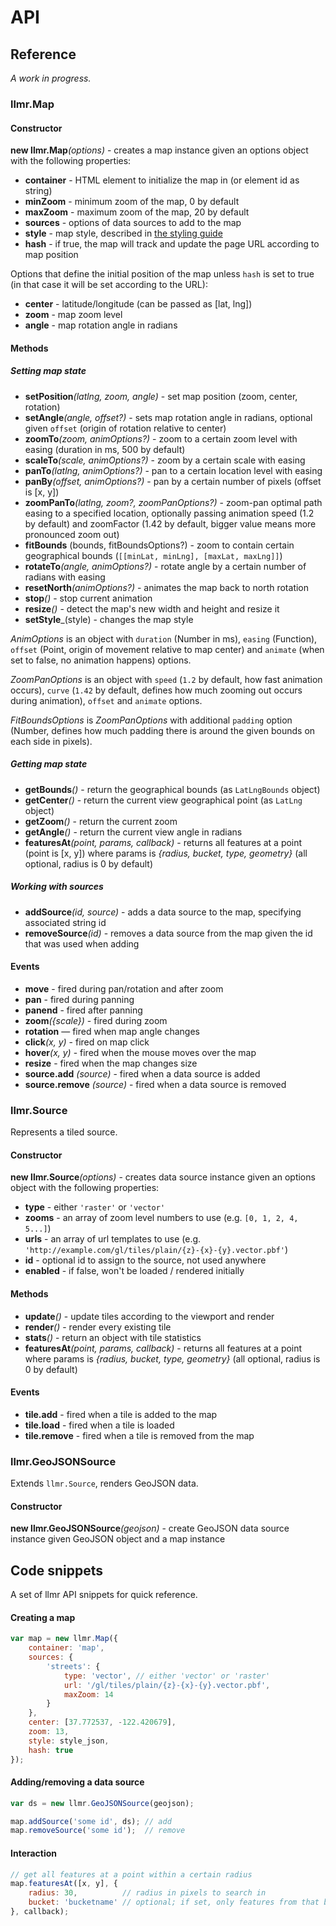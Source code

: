 # API

## Reference

*A work in progress.*

### llmr.Map

#### Constructor

**new llmr.Map**_(options)_ - creates a map instance given an options object with the following properties:

- **container** - HTML element to initialize the map in (or element id as string)
- **minZoom** - minimum zoom of the map, 0 by default
- **maxZoom** - maximum zoom of the map, 20 by default
- **sources** - options of data sources to add to the map
- **style** - map style, described in [the styling guide](STYLING.md)
- **hash** - if true, the map will track and update the page URL according to map position

Options that define the initial position of the map unless `hash` is set to true
(in that case it will be set according to the URL):

- **center** - latitude/longitude (can be passed as [lat, lng])
- **zoom** - map zoom level
- **angle** - map rotation angle in radians

#### Methods

##### Setting map state

- **setPosition**_(latlng, zoom, angle)_ - set map position (zoom, center, rotation)
- **setAngle**_(angle, offset?)_ - sets map rotation angle in radians, optional given `offset`
(origin of rotation relative to center)
- **zoomTo**_(zoom, animOptions?)_ - zoom to a certain zoom level with easing (duration in ms, 500 by default)
- **scaleTo**_(scale, animOptions?)_ - zoom by a certain scale with easing
- **panTo**_(latlng, animOptions?)_ - pan to a certain location level with easing
- **panBy**_(offset, animOptions?)_ - pan by a certain number of pixels (offset is [x, y])
- **zoomPanTo**_(latlng, zoom?, zoomPanOptions?)_ - zoom-pan optimal path easing to a specified location,
optionally passing animation speed (1.2 by default) and zoomFactor (1.42 by default, bigger value means more pronounced zoom out)
- **fitBounds** (bounds, fitBoundsOptions?) - zoom to contain certain geographical bounds (`[[minLat, minLng], [maxLat, maxLng]]`)
- **rotateTo**_(angle, animOptions?)_ - rotate angle by a certain number of radians with easing
- **resetNorth**_(animOptions?)_ - animates the map back to north rotation
- **stop**_()_ - stop current animation
- **resize**_()_ - detect the map's new width and height and resize it
- **setStyle**_(style) - changes the map style

_AnimOptions_ is an object with `duration` (Number in ms), `easing` (Function),
`offset` (Point, origin of movement relative to map center) and `animate` (when set to false, no animation happens) options.

_ZoomPanOptions_ is an object with `speed` (`1.2` by default, how fast animation occurs),
`curve` (`1.42` by default, defines how much zooming out occurs during animation), `offset` and `animate` options.

_FitBoundsOptions_ is _ZoomPanOptions_ with additional `padding` option (Number, defines how much padding there is
around the given bounds on each side in pixels).

##### Getting map state

- **getBounds**_()_ - return the geographical bounds (as `LatLngBounds` object)
- **getCenter**_()_ - return the current view geographical point (as `LatLng` object)
- **getZoom**_()_ - return the current zoom
- **getAngle**_()_ - return the current view angle in radians
- **featuresAt**_(point, params, callback)_ - returns all features at a point (point is [x, y])
where params is _{radius, bucket, type, geometry}_ (all optional, radius is 0 by default)

##### Working with sources

- **addSource**_(id, source)_ - adds a data source to the map, specifying associated string id
- **removeSource**_(id)_ - removes a data source from the map given the id that was used when adding

#### Events

- **move** - fired during pan/rotation and after zoom
- **pan** - fired during panning
- **panend** - fired after panning
- **zoom**_({scale})_ - fired during zoom
- **rotation** — fired when map angle changes
- **click**_(x, y)_ - fired on map click
- **hover**_(x, y)_ - fired when the mouse moves over the map
- **resize** - fired when the map changes size
- **source.add** *(source)* - fired when a data source is added
- **source.remove** *(source)* - fired when a data source is removed

### llmr.Source

Represents a tiled source.

#### Constructor

**new llmr.Source**_(options)_ - creates data source instance
given an options object with the following properties:

- **type** - either `'raster'` or `'vector'`
- **zooms** - an array of zoom level numbers to use (e.g. `[0, 1, 2, 4, 5...]`)
- **urls** - an array of url templates to use (e.g. `'http://example.com/gl/tiles/plain/{z}-{x}-{y}.vector.pbf'`)
- **id** - optional id to assign to the source, not used anywhere
- **enabled** - if false, won't be loaded / rendered initially

#### Methods

- **update**_()_ - update tiles according to the viewport and render
- **render**_()_ - render every existing tile
- **stats**_()_ - return an object with tile statistics
- **featuresAt**_(point, params, callback)_ - returns all features at a point
where params is _{radius, bucket, type, geometry}_ (all optional, radius is 0 by default)

#### Events

- **tile.add** - fired when a tile is added to the map
- **tile.load** - fired when a tile is loaded
- **tile.remove** - fired when a tile is removed from the map

### llmr.GeoJSONSource

Extends `llmr.Source`, renders GeoJSON data.

#### Constructor

**new llmr.GeoJSONSource**_(geojson)_ - create GeoJSON data source instance given GeoJSON object and a map instance


## Code snippets

A set of llmr API snippets for quick reference.

#### Creating a map

```js
var map = new llmr.Map({
    container: 'map',
    sources: {
        'streets': {
            type: 'vector', // either 'vector' or 'raster'
            url: '/gl/tiles/plain/{z}-{x}-{y}.vector.pbf',
            maxZoom: 14
        }
    },
    center: [37.772537, -122.420679],
    zoom: 13,
    style: style_json,
    hash: true
});
```

#### Adding/removing a data source

```js
var ds = new llmr.GeoJSONSource(geojson);

map.addSource('some id', ds); // add
map.removeSource('some id');  // remove
```

#### Interaction

```js
// get all features at a point within a certain radius
map.featuresAt([x, y], {
    radius: 30,          // radius in pixels to search in
    bucket: 'bucketname' // optional; if set, only features from that bucket will be matched
}, callback);
```
